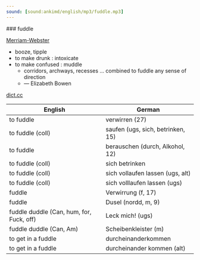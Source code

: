 ```yaml
---
sound: [sound:ankimd/english/mp3/fuddle.mp3]
---
```


\### fuddle

[Merriam-Webster](https://www.merriam-webster.com/dictionary/fuddle)

- booze, tipple
- to make drunk : intoxicate
- to make confused : muddle
    - corridors, archways, recesses … combined to fuddle any sense of direction
    - — Elizabeth Bowen

[dict.cc](https://www.dict.cc/fuddle)

| English        | German       |
| -------------- | ------------ |
| to fuddle | verwirren (27) |
| to fuddle (coll) | saufen (ugs, sich, betrinken, 15) |
| to fuddle | berauschen (durch, Alkohol, 12) |
| to fuddle (coll) | sich betrinken |
| to fuddle (coll) | sich vollaufen lassen (ugs, alt) |
| to fuddle (coll) | sich volllaufen lassen (ugs) |
| fuddle | Verwirrung (f, 17) |
| fuddle | Dusel (nordd, m, 9) |
| fuddle duddle (Can, hum, for, Fuck, off) | Leck mich! (ugs) |
| fuddle duddle (Can, Am) | Scheibenkleister (m) |
| to get in a fuddle | durcheinanderkommen |
| to get in a fuddle | durcheinander kommen (alt) |
